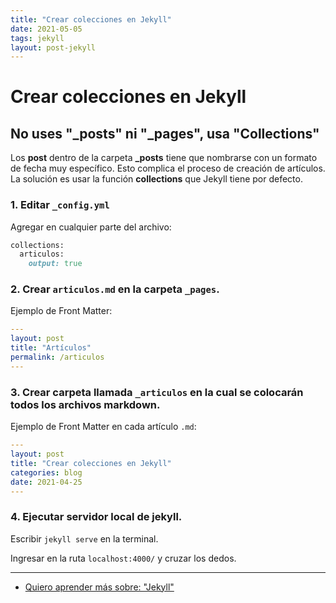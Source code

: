 ```yaml
---
title: "Crear colecciones en Jekyll"
date: 2021-05-05
tags: jekyll
layout: post-jekyll
---
```


# Crear colecciones en Jekyll

## No uses "_posts" ni "_pages", usa "Collections"

Los **post** dentro de la carpeta **_posts** tiene que nombrarse con un formato de fecha muy específico. Esto complica el proceso de creación de artículos. La solución es usar la función **collections** que Jekyll tiene por defecto.

### 1. Editar `_config.yml`

Agregar en cualquier parte del archivo:

````ruby
collections:
  articulos:
    output: true
````

### 2. Crear `articulos.md` en la carpeta `_pages`.

Ejemplo de Front Matter:

````yaml
---
layout: post
title: "Artículos"
permalink: /articulos
---
````

### 3. Crear carpeta llamada `_articulos` en la cual se colocarán todos los archivos markdown.

Ejemplo de Front Matter en cada artículo `.md`:

````yaml
---
layout: post
title: "Crear colecciones en Jekyll"
categories: blog
date: 2021-04-25
---
````

###  4. Ejecutar servidor local de jekyll.

Escribir `jekyll serve` en la terminal.

Ingresar en la ruta `localhost:4000/` y cruzar los dedos.

---

- [Quiero aprender más sobre: "Jekyll"](../0/jekyll)